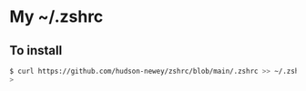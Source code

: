 # My ~/.zshrc

## To install

```sh
$ curl https://github.com/hudson-newey/zshrc/blob/main/.zshrc >> ~/.zshrc;
>
```
